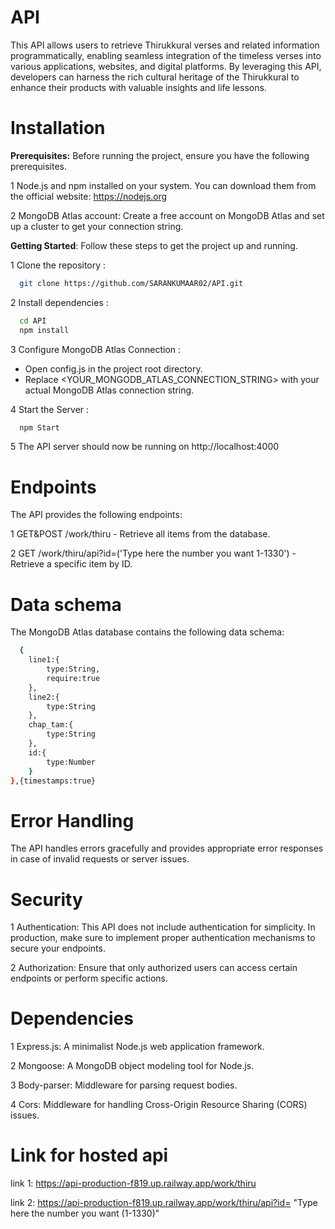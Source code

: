 
# API

This API allows users to retrieve Thirukkural verses and related information programmatically, enabling seamless integration of the timeless verses into various applications, websites, and digital platforms. By leveraging this API, developers can harness the rich cultural heritage of the Thirukkural to enhance their products with valuable insights and life lessons. 

# Installation

__Prerequisites:__ 
Before running the project, ensure you have the following prerequisites.

1 Node.js and npm installed on your system. You can download them from the official website: https://nodejs.org

2 MongoDB Atlas account: Create a free account on MongoDB Atlas and set up a cluster to get your connection string.

__Getting Started__:
Follow these steps to get the project up and running.

1 Clone the repository :
```bash
  git clone https://github.com/SARANKUMAAR02/API.git
```
2 Install dependencies :
```bash
  cd API
  npm install
```
3 Configure MongoDB Atlas Connection :

- Open config.js in the project root directory.
- Replace <YOUR_MONGODB_ATLAS_CONNECTION_STRING> with your actual MongoDB Atlas connection string.

4 Start the Server :
```bash
  npm Start
```
5 The API server should now be running on http://localhost:4000
          
# Endpoints

The API provides the following endpoints:

1 GET&POST /work/thiru - Retrieve all items from the database.

2 GET /work/thiru/api?id=('Type here the number you want 1-1330') - Retrieve a specific item by ID.

# Data schema

The MongoDB Atlas database contains the following data schema:

```bash
  {
    line1:{
        type:String,
        require:true
    },
    line2:{
        type:String
    },
    chap_tam:{
        type:String
    },
    id:{
        type:Number
    }
},{timestamps:true}
```

# Error Handling

The API handles errors gracefully and provides appropriate error responses in case of invalid requests or server issues.

# Security

1 Authentication: This API does not include authentication for simplicity. In production, make sure to implement proper authentication mechanisms to secure your endpoints.

2 Authorization: Ensure that only authorized users can access certain endpoints or perform specific actions.

# Dependencies

1 Express.js: A minimalist Node.js web application framework.

2 Mongoose: A MongoDB object modeling tool for Node.js.

3 Body-parser: Middleware for parsing request bodies.

4 Cors: Middleware for handling Cross-Origin Resource Sharing  (CORS) issues.

# Link for hosted api

link 1: https://api-production-f819.up.railway.app/work/thiru

link 2: https://api-production-f819.up.railway.app/work/thiru/api?id= "Type here the number you want (1-1330)"

